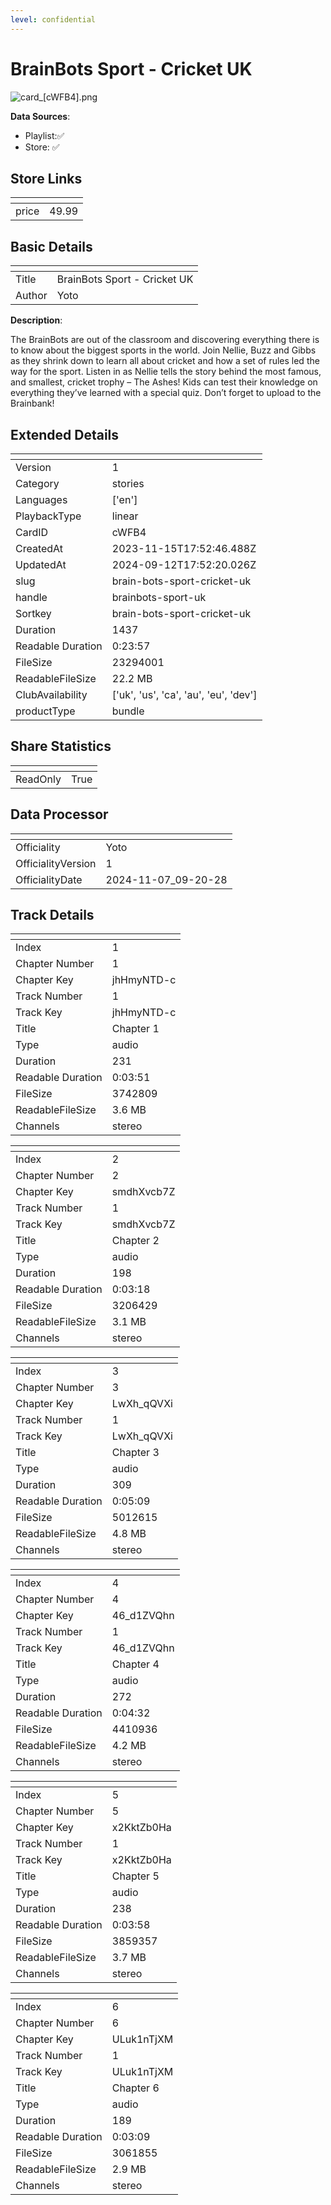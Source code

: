 ```yaml
---
level: confidential
---
```

# BrainBots Sport - Cricket UK

![card_[cWFB4].png](../../img/cards/card_[cWFB4].png)

**Data Sources**: 

- Playlist:✅
- Store: ✅


## Store Links

| <!-- --> | <!-- --> |
| - | - |
| price | 49.99 |


## Basic Details

| <!-- --> | <!-- --> |
| - | - |
| Title | BrainBots Sport - Cricket UK |
| Author | Yoto |

**Description**:

The BrainBots are out of the classroom and discovering everything there is to know about the biggest sports in the world. Join Nellie, Buzz and Gibbs as they shrink down to learn all about cricket and how a set of rules led the way for the sport. Listen in as Nellie tells the story behind the most famous, and smallest, cricket trophy – The Ashes! 
Kids can test their knowledge on everything they’ve learned with a special quiz. Don’t forget to upload to the Brainbank!



## Extended Details

| <!-- --> | <!-- --> |
| - | - |
| Version | 1 |
| Category | stories |
| Languages | ['en'] |
| PlaybackType | linear |
| CardID | cWFB4 |
| CreatedAt | 2023-11-15T17:52:46.488Z |
| UpdatedAt | 2024-09-12T17:52:20.026Z |
| slug | brain-bots-sport-cricket-uk |
| handle | brainbots-sport-uk |
| Sortkey | brain-bots-sport-cricket-uk |
| Duration | 1437 |
| Readable Duration | 0:23:57 |
| FileSize | 23294001 |
| ReadableFileSize | 22.2 MB |
| ClubAvailability | ['uk', 'us', 'ca', 'au', 'eu', 'dev'] |
| productType | bundle |


## Share Statistics

| <!-- --> | <!-- --> |
| - | - |
| ReadOnly | True |


## Data Processor

| <!-- --> | <!-- --> |
| - | - |
| Officiality | Yoto
| OfficialityVersion | 1
| OfficialityDate | 2024-11-07_09-20-28


## Track Details

| <!-- --> | <!-- --> |
| - | - |
| Index | 1 |
| Chapter Number | 1 |
| Chapter Key | jhHmyNTD-c |
| Track Number | 1 |
| Track Key | jhHmyNTD-c |
| Title | Chapter 1 |
| Type | audio |
| Duration | 231 |
| Readable Duration | 0:03:51 |
| FileSize | 3742809 |
| ReadableFileSize | 3.6 MB |
| Channels | stereo |

| <!-- --> | <!-- --> |
| - | - |
| Index | 2 |
| Chapter Number | 2 |
| Chapter Key | smdhXvcb7Z |
| Track Number | 1 |
| Track Key | smdhXvcb7Z |
| Title | Chapter 2 |
| Type | audio |
| Duration | 198 |
| Readable Duration | 0:03:18 |
| FileSize | 3206429 |
| ReadableFileSize | 3.1 MB |
| Channels | stereo |

| <!-- --> | <!-- --> |
| - | - |
| Index | 3 |
| Chapter Number | 3 |
| Chapter Key | LwXh_qQVXi |
| Track Number | 1 |
| Track Key | LwXh_qQVXi |
| Title | Chapter 3 |
| Type | audio |
| Duration | 309 |
| Readable Duration | 0:05:09 |
| FileSize | 5012615 |
| ReadableFileSize | 4.8 MB |
| Channels | stereo |

| <!-- --> | <!-- --> |
| - | - |
| Index | 4 |
| Chapter Number | 4 |
| Chapter Key | 46_d1ZVQhn |
| Track Number | 1 |
| Track Key | 46_d1ZVQhn |
| Title | Chapter 4 |
| Type | audio |
| Duration | 272 |
| Readable Duration | 0:04:32 |
| FileSize | 4410936 |
| ReadableFileSize | 4.2 MB |
| Channels | stereo |

| <!-- --> | <!-- --> |
| - | - |
| Index | 5 |
| Chapter Number | 5 |
| Chapter Key | x2KktZb0Ha |
| Track Number | 1 |
| Track Key | x2KktZb0Ha |
| Title | Chapter 5 |
| Type | audio |
| Duration | 238 |
| Readable Duration | 0:03:58 |
| FileSize | 3859357 |
| ReadableFileSize | 3.7 MB |
| Channels | stereo |

| <!-- --> | <!-- --> |
| - | - |
| Index | 6 |
| Chapter Number | 6 |
| Chapter Key | ULuk1nTjXM |
| Track Number | 1 |
| Track Key | ULuk1nTjXM |
| Title | Chapter 6 |
| Type | audio |
| Duration | 189 |
| Readable Duration | 0:03:09 |
| FileSize | 3061855 |
| ReadableFileSize | 2.9 MB |
| Channels | stereo |


